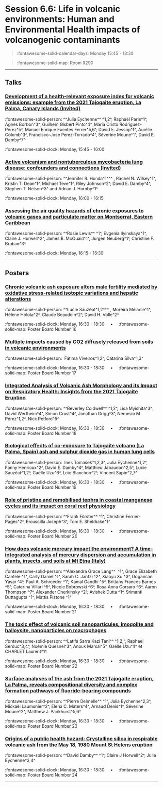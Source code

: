 # Session 6.6: Life in volcanic environments: Human and Environmental Health impacts of volcanogenic contaminants

> :fontawesome-solid-calendar-days: Monday 15:45 - 18:30

> :fontawesome-solid-map: Room R290

---

## Talks

### [Development of a health-relevant exposure index for volcanic emissions: example from the 2021 Tajogaite eruption, La Palma, Canary Islands (Invited)](../blog/posts/6-6-1.md)
:fontawesome-solid-person: ^^Julia Eychenne^^ ^1,2^, Raphaël Paris^1^, Agnes Borbon^3^, Guilhem Gisbert Pinto^4^, María Cristo Rodríguez-Pérez^5^, Manuel Enrique Fuentes Ferrer^5,6^, David E. Jessop^1^, Aurélie Colomb^3^, Francisco-Jose Perez-Torrado^4^, Séverine Moune^1^, David E. Damby^7^ 

:fontawesome-solid-clock: Monday, 15:45 - 16:00

### [Active volcanism and nontuberculous mycobacteria lung disease: confounders and connections (Invited)](../blog/posts/6-6-2.md)
:fontawesome-solid-person: ^^Jennifer R. Honda^1^^^ , Rachel N. Wilsey^1^, Kristin T. Dean^1^, Michael Teve^1^, Riley Johnson^2^, David E. Damby^4^, Stephen T. Nelson^3^ and Adrian J. Hornby^1^

:fontawesome-solid-clock: Monday, 16:00 - 16:15

### [Assessing the air quality hazards of chronic exposures to volcanic gases and particulate matter on Montserrat, Eastern Caribbean](../blog/posts/6-6-3.md)
:fontawesome-solid-person: ^^Rosie Lewis^^ ^1^, Evgenia Ilyinskaya^1^, Claire J. Horwell^2^, James B. McQuaid^1^, Jurgen Neuberg^1^, Christine F. Braban^3^

:fontawesome-solid-clock: Monday, 16:15 - 16:30

---

## Posters

### [Chronic volcanic ash exposure alters male fertility mediated by oxidative stress-related isotopic variations and hepatic alterations](../blog/posts/6-6-4.md)
:fontawesome-solid-person: ^^Lucie Sauzéat^1,2\^^^ , Moreira Mélanie^1^, Hélène Holota^2^, Claude Beaudoin^2^, David H. Volle^2^

:fontawesome-solid-clock: Monday, 16:30 - 18:30  &nbsp; &nbsp; • &nbsp; &nbsp; :fontawesome-solid-map: Poster Board Number 16

### [Multiple impacts caused by CO2 diffusely released from soils in volcanic environments](../blog/posts/6-6-5.md)
:fontawesome-solid-person:  Fátima Viveiros^1,2^, Catarina Silva^1,3^

:fontawesome-solid-clock: Monday, 16:30 - 18:30  &nbsp; &nbsp; • &nbsp; &nbsp; :fontawesome-solid-map: Poster Board Number 17

### [Integrated Analysis of Volcanic Ash Morphology and its Impact on Respiratory Health: Insights from the 2021 Tajogaite Eruption](../blog/posts/6-6-6.md)
:fontawesome-solid-person: ^^Beverley Coldwell^^ ^1,2^, Lisa Myishita^3^, David Wertheim^4^, Simon Crust^4^, Jonathan Grigg^3^, Nemesio M Pérez^1,2^, Nick Petford^5^ 

:fontawesome-solid-clock: Monday, 16:30 - 18:30  &nbsp; &nbsp; • &nbsp; &nbsp; :fontawesome-solid-map: Poster Board Number 18

### [Biological effects of co-exposure to Tajogaite volcano (La Palma, Spain) ash and sulphur dioxide gas in human lung cells](../blog/posts/6-6-7.md)
:fontawesome-solid-person:  Ines Tomašek^1,2,3^, Julia Eychenne^1,2^, Fanny Henrioux^2^, David E. Damby^4^, Matthieu Jabaudon^2,5^, Lucie Sauzéat^1,2^, Gaëlle Uzu^6^, Loïc Blanchon^2^, Vincent Sapin^2,7^

:fontawesome-solid-clock: Monday, 16:30 - 18:30  &nbsp; &nbsp; • &nbsp; &nbsp; :fontawesome-solid-map: Poster Board Number 19

### [Role of pristine and remobilised tephra in coastal manganese cycles and its impact on coral reef physiology](../blog/posts/6-6-8.md)
:fontawesome-solid-person: ^^Frank Förster^^ ^1^, Christine Ferrier-Pagès^2^, Erouscilla Joseph^3^, Tom E. Sheldrake^1^

:fontawesome-solid-clock: Monday, 16:30 - 18:30  &nbsp; &nbsp; • &nbsp; &nbsp; :fontawesome-solid-map: Poster Board Number 20

### [How does volcanic mercury impact the environment? A time-integrated analysis of mercury dispersion and accumulation in plants, insects, and soils at Mt Etna (Italy)](../blog/posts/6-6-9.md)
:fontawesome-solid-person: ^^Alexandra Grace Lang^^  ^1^, Grace Elizabeth Cantele ^1^, Carly Daniel ^1^, Sarah C. Jantzi ^2^, Xiaoyu Xu ^3^, Dogancan Yasar ^4^, Paul A. Schroeder ^1^, Kamal Gandhi ^5^, Brittany Frances Barnes ^5^, Caterina Villari ^5^, Nicole Bobrowski ^6^, Rosa Anna Corsaro ^6^, Aaron Thompson ^7^, Alexander Cherkinsky ^2^, Avishek Dutta ^1^, Srimanti Duttagupta ^1^, Mattia Pistone ^1^

:fontawesome-solid-clock: Monday, 16:30 - 18:30  &nbsp; &nbsp; • &nbsp; &nbsp; :fontawesome-solid-map: Poster Board Number 21

### [The toxic effect of volcanic soil nanoparticules, imogolite and halloysite, nanoparticles on macrophages](../blog/posts/6-6-10.md)
:fontawesome-solid-person: ^^Latifa Sarra Kazi Tani^^ ^1,2,^, Raphael Serduc^3,4^, Noémie Quesnel^3^, Anouk Marsal^5^, Gaëlle Uzu^4^ et CHARLET Laurent^1^.

:fontawesome-solid-clock: Monday, 16:30 - 18:30  &nbsp; &nbsp; • &nbsp; &nbsp; :fontawesome-solid-map: Poster Board Number 22

### [Surface analyses of the ash from the 2021 Tajogaite eruption, La Palma, reveals compositional diversity and complex formation pathways of fluoride-bearing compounds](../blog/posts/6-6-11.md)
:fontawesome-solid-person: ^^Pierre Delmelle^^ ^1^, Julia Eychenne^2,3^, Mickaël Laumonier^2^, Elena C. Maters^4^, Arnaud Denis^1^, Séverine Moune^2^, Matthew J. Pankhurst^5,6^

:fontawesome-solid-clock: Monday, 16:30 - 18:30  &nbsp; &nbsp; • &nbsp; &nbsp; :fontawesome-solid-map: Poster Board Number 23

### [Origins of a public health hazard: Crystalline silica in respirable volcanic ash from the May 18, 1980 Mount St Helens eruption](../blog/posts/6-6-12.md)
:fontawesome-solid-person: ^^David Damby^^ ^1^, Claire J Horwell^2^, Julia Eychenne^3,4^

:fontawesome-solid-clock: Monday, 16:30 - 18:30  &nbsp; &nbsp; • &nbsp; &nbsp; :fontawesome-solid-map: Poster Board Number 24

---

